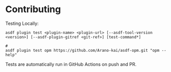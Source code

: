 # Contributing

Testing Locally:

```shell
asdf plugin test <plugin-name> <plugin-url> [--asdf-tool-version <version>] [--asdf-plugin-gitref <git-ref>] [test-command*]

#
asdf plugin test opm https://github.com/Arano-kai/asdf-opm.git "opm --help"
```

Tests are automatically run in GitHub Actions on push and PR.

